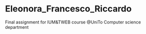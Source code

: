 # Eleonora_Francesco_Riccardo
Final assignment for IUM&amp;TWEB course @UniTo Computer science department 
